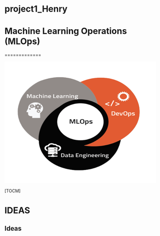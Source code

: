# project1_Henry

# Machine Learning Operations (MLOps)
=============


<img src="src/mlopsf.png"   
width="500px" height="400px">


[TOCM] 
# IDEAS

## Ideas

